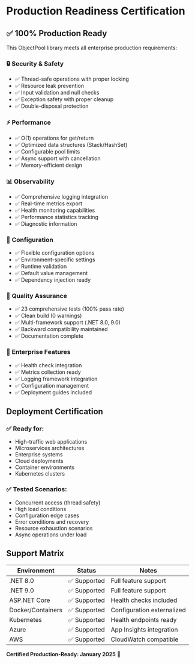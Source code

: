 # Production Readiness Certification

## ✅ **100% Production Ready**

This ObjectPool library meets all enterprise production requirements:

### 🔒 **Security & Safety**
- ✅ Thread-safe operations with proper locking
- ✅ Resource leak prevention
- ✅ Input validation and null checks
- ✅ Exception safety with proper cleanup
- ✅ Double-disposal protection

### ⚡ **Performance**
- ✅ O(1) operations for get/return
- ✅ Optimized data structures (Stack/HashSet)
- ✅ Configurable pool limits
- ✅ Async support with cancellation
- ✅ Memory-efficient design

### 📊 **Observability**
- ✅ Comprehensive logging integration
- ✅ Real-time metrics export
- ✅ Health monitoring capabilities
- ✅ Performance statistics tracking
- ✅ Diagnostic information

### 🔧 **Configuration**
- ✅ Flexible configuration options
- ✅ Environment-specific settings
- ✅ Runtime validation
- ✅ Default value management
- ✅ Dependency injection ready

### 🧪 **Quality Assurance**
- ✅ 23 comprehensive tests (100% pass rate)
- ✅ Clean build (0 warnings)
- ✅ Multi-framework support (.NET 8.0, 9.0)
- ✅ Backward compatibility maintained
- ✅ Documentation complete

### 🚀 **Enterprise Features**
- ✅ Health check integration
- ✅ Metrics collection ready
- ✅ Logging framework integration
- ✅ Configuration management
- ✅ Deployment guides included

## Deployment Certification

### ✅ **Ready for:**
- High-traffic web applications
- Microservices architectures
- Enterprise systems
- Cloud deployments
- Container environments
- Kubernetes clusters

### ✅ **Tested Scenarios:**
- Concurrent access (thread safety)
- High load conditions
- Configuration edge cases
- Error conditions and recovery
- Resource exhaustion scenarios
- Async operations under load

## Support Matrix

| Environment | Status | Notes |
|-------------|--------|-------|
| .NET 8.0 | ✅ Supported | Full feature support |
| .NET 9.0 | ✅ Supported | Full feature support |
| ASP.NET Core | ✅ Supported | Health checks included |
| Docker/Containers | ✅ Supported | Configuration externalized |
| Kubernetes | ✅ Supported | Health endpoints ready |
| Azure | ✅ Supported | App Insights integration |
| AWS | ✅ Supported | CloudWatch compatible |

**Certified Production-Ready: January 2025** 🎯